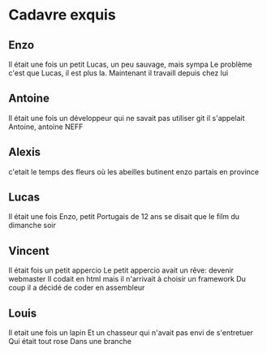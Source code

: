 # Cadavre exquis

## Enzo
Il était une fois un petit Lucas, un peu sauvage, mais sympa
Le problème c'est que Lucas, il est plus la.
Maintenant il travaill depuis chez lui

## Antoine
Il était une fois un développeur
qui ne savait pas utiliser git
il s'appelait Antoine, antoine NEFF

## Alexis
c'etait le temps des fleurs où
les abeilles butinent
enzo partais en province

## Lucas
Il était une fois Enzo, petit Portugais de 12 ans
se disait que le film du dimanche soir

## Vincent
Il était fois un petit appercio
Le petit appercio avait un rêve: devenir webmaster
Il codait en html mais il n'arrivait à choisir un framework
Du coup il a décidé de coder en assembleur

## Louis
Il etait une fois un lapin
Et un chasseur qui n'avait pas envi de s'entretuer
Qui était tout rose
Dans une branche 
